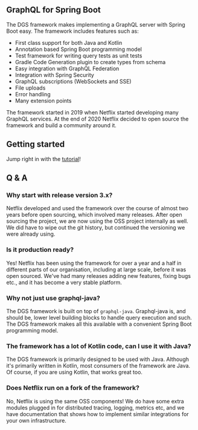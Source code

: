 
## GraphQL for Spring Boot

The DGS framework makes implementing a GraphQL server with Spring Boot easy.
The framework includes features such as: 

* First class support for both Java and Kotlin
* Annotation based Spring Boot programming model
* Test framework for writing query tests as unit tests
* Gradle Code Generation plugin to create types from schema
* Easy integration with GraphQL Federation
* Integration with Spring Security
* GraphQL subscriptions (WebSockets and SSE)
* File uploads
* Error handling
* Many extension points

The framework started in 2019 when Netflix started developing many GraphQL services.
At the end of 2020 Netflix decided to open source the framework and build a community around it.
 
## Getting started

Jump right in with the [tutorial](tutorial)!

## Q & A

### Why start with release version 3.x?

Netflix developed and used the framework over the course of almost two years before open sourcing, which involved many releases.
After open sourcing the project, we are now using the OSS project internally as well.
We did have to wipe out the git history, but continued the versioning we were already using.

### Is it production ready?

Yes! Netflix has been using the framework for over a year and a half in different parts of our organisation, including at large scale, before it was open sourced.
We've had many releases adding new features, fixing bugs etc., and it has become a very stable platform.

### Why not just use graphql-java?

The DGS framework is built on top of `graphql-java`.
Graphql-java is, and should be, lower level building blocks to handle query execution and such.
The DGS framework makes all this available with a convenient Spring Boot programming model.

### The framework has a lot of Kotlin code, can I use it with Java?

The DGS framework is primarily designed to be used with Java.
Although it's primarily written in Kotlin, most consumers of the framework are Java.
Of course, if you are using Kotlin, that works great too.

### Does Netflix run on a fork of the framework?

No, Netflix is using the same OSS components! 
We do have some extra modules plugged in for distributed tracing, logging, metrics etc, and we have documentation that shows how to implement similar integrations for your own infrastructure.


